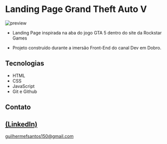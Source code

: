 # Landing Page Grand Theft Auto V

![preview](https://github.com/GuilhermeSK2/Food-Website-Design/assets/139295562/6a741b3a-1cd5-495b-a0de-c412722311bb)
 
 - Landing Page inspirada na aba do jogo GTA 5 dentro do site da Rockstar Games

 - Projeto construído durante a imersão Front-End do canal Dev em Dobro.

## Tecnologias

- HTML
- CSS
- JavaScript
- Git e Github

## Contato
[(LinkedIn)](https://www.linkedin.com/in/guilherme-freitas-9901a220b/)
-----
guilhermefsantos150@gmail.com

